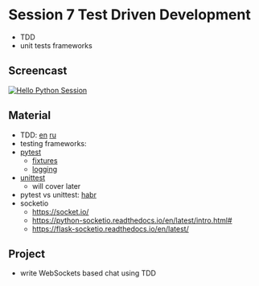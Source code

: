 # Session 7 Test Driven Development
- TDD
- unit tests frameworks


## Screencast
[![Hello Python Session](http://img.youtube.com/vi/bEC-fJTNgnw/0.jpg)](http://www.youtube.com/watch?v=bEC-fJTNgnw "Hello Python Session")

## Material
- TDD: [en](https://en.wikipedia.org/wiki/Test-driven_development) [ru](https://ru.wikipedia.org/wiki/%D0%A0%D0%B0%D0%B7%D1%80%D0%B0%D0%B1%D0%BE%D1%82%D0%BA%D0%B0_%D1%87%D0%B5%D1%80%D0%B5%D0%B7_%D1%82%D0%B5%D1%81%D1%82%D0%B8%D1%80%D0%BE%D0%B2%D0%B0%D0%BD%D0%B8%D0%B5)
- testing frameworks: 
- [pytest](https://docs.pytest.org/en/latest/)
  - [fixtures](https://docs.pytest.org/en/latest/fixture.html)
  - [logging](https://docs.pytest.org/en/latest/logging.html)
- [unittest](https://docs.python.org/3/library/unittest.html)
  - will cover later
- pytest vs unittest: [habr](https://habr.com/ru/post/269759/)
- socketio
  - https://socket.io/
  - https://python-socketio.readthedocs.io/en/latest/intro.html#
  - https://flask-socketio.readthedocs.io/en/latest/

## Project
- write WebSockets based chat using TDD
